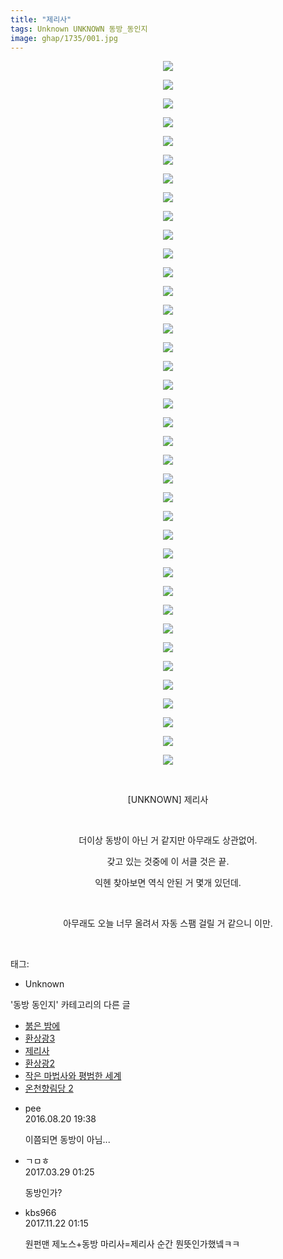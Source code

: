 ```yaml
---
title: "제리사"
tags: Unknown UNKNOWN 동방_동인지
image: ghap/1735/001.jpg
---
```

<div class="article">
<p style="text-align: center; clear: none; float: none;"><img src="{{ site.nasurl }}/ghap/1735/001.jpg"/></p>
<p style="text-align: center; clear: none; float: none;"><img src="{{ site.nasurl }}/ghap/1735/002.jpg"/></p>
<p style="text-align: center; clear: none; float: none;"><img src="{{ site.nasurl }}/ghap/1735/003.jpg"/></p>
<p style="text-align: center; clear: none; float: none;"><img src="{{ site.nasurl }}/ghap/1735/004.jpg"/></p>
<p style="text-align: center; clear: none; float: none;"><img src="{{ site.nasurl }}/ghap/1735/005.jpg"/></p>
<p style="text-align: center; clear: none; float: none;"><img src="{{ site.nasurl }}/ghap/1735/006.jpg"/></p>
<p style="text-align: center; clear: none; float: none;"><img src="{{ site.nasurl }}/ghap/1735/007.jpg"/></p>
<p style="text-align: center; clear: none; float: none;"><img src="{{ site.nasurl }}/ghap/1735/008.jpg"/></p>
<p style="text-align: center; clear: none; float: none;"><img src="{{ site.nasurl }}/ghap/1735/009.jpg"/></p>
<p style="text-align: center; clear: none; float: none;"><img src="{{ site.nasurl }}/ghap/1735/010.jpg"/></p>
<p style="text-align: center; clear: none; float: none;"><img src="{{ site.nasurl }}/ghap/1735/011.jpg"/></p>
<p style="text-align: center; clear: none; float: none;"><img src="{{ site.nasurl }}/ghap/1735/012.jpg"/></p>
<p style="text-align: center; clear: none; float: none;"><img src="{{ site.nasurl }}/ghap/1735/013.jpg"/></p>
<p style="text-align: center; clear: none; float: none;"><img src="{{ site.nasurl }}/ghap/1735/014.jpg"/></p>
<p style="text-align: center; clear: none; float: none;"><img src="{{ site.nasurl }}/ghap/1735/015.jpg"/></p>
<p style="text-align: center; clear: none; float: none;"><img src="{{ site.nasurl }}/ghap/1735/016.jpg"/></p>
<p style="text-align: center; clear: none; float: none;"><img src="{{ site.nasurl }}/ghap/1735/017.jpg"/></p>
<p style="text-align: center; clear: none; float: none;"><img src="{{ site.nasurl }}/ghap/1735/018.jpg"/></p>
<p style="text-align: center; clear: none; float: none;"><img src="{{ site.nasurl }}/ghap/1735/019.jpg"/></p>
<p style="text-align: center; clear: none; float: none;"><img src="{{ site.nasurl }}/ghap/1735/020.jpg"/></p>
<p style="text-align: center; clear: none; float: none;"><img src="{{ site.nasurl }}/ghap/1735/021.jpg"/></p>
<p style="text-align: center; clear: none; float: none;"><img src="{{ site.nasurl }}/ghap/1735/022.jpg"/></p>
<p style="text-align: center; clear: none; float: none;"><img src="{{ site.nasurl }}/ghap/1735/023.jpg"/></p>
<p style="text-align: center; clear: none; float: none;"><img src="{{ site.nasurl }}/ghap/1735/024.jpg"/></p>
<p style="text-align: center; clear: none; float: none;"><img src="{{ site.nasurl }}/ghap/1735/025.jpg"/></p>
<p style="text-align: center; clear: none; float: none;"><img src="{{ site.nasurl }}/ghap/1735/026.jpg"/></p>
<p style="text-align: center; clear: none; float: none;"><img src="{{ site.nasurl }}/ghap/1735/027.jpg"/></p>
<p style="text-align: center; clear: none; float: none;"><img src="{{ site.nasurl }}/ghap/1735/028.jpg"/></p>
<p style="text-align: center; clear: none; float: none;"><img src="{{ site.nasurl }}/ghap/1735/029.jpg"/></p>
<p style="text-align: center; clear: none; float: none;"><img src="{{ site.nasurl }}/ghap/1735/030.jpg"/></p>
<p style="text-align: center; clear: none; float: none;"><img src="{{ site.nasurl }}/ghap/1735/031.jpg"/></p>
<p style="text-align: center; clear: none; float: none;"><img src="{{ site.nasurl }}/ghap/1735/032.jpg"/></p>
<p style="text-align: center; clear: none; float: none;"><img src="{{ site.nasurl }}/ghap/1735/033.jpg"/></p>
<p style="text-align: center; clear: none; float: none;"><img src="{{ site.nasurl }}/ghap/1735/034.jpg"/></p>
<p style="text-align: center; clear: none; float: none;"><img src="{{ site.nasurl }}/ghap/1735/035.jpg"/></p>
<p style="text-align: center; clear: none; float: none;"><img src="{{ site.nasurl }}/ghap/1735/036.jpg"/></p>
<p style="text-align: center; clear: none; float: none;"><img src="{{ site.nasurl }}/ghap/1735/037.jpg"/></p>
<p style="text-align: center; clear: none; float: none;"><img src="{{ site.nasurl }}/ghap/1735/038.jpg"/></p>
<p style="text-align: center; clear: none; float: none;"><br/></p>
<p style="text-align: center; clear: none; float: none;">[UNKNOWN] 제리사</p>
<p style="text-align: center; clear: none; float: none;"><br/></p>
<p style="text-align: center; clear: none; float: none;">더이상 동방이 아닌 거 같지만 아무래도 상관없어.</p>
<p style="text-align: center; clear: none; float: none;">갖고 있는 것중에 이 서클 것은 끝.</p>
<p style="text-align: center; clear: none; float: none;">익헨 찾아보면 역식 안된 거 몇개 있던데.</p>
<p style="text-align: center; clear: none; float: none;"><br/></p>
<p style="text-align: center; clear: none; float: none;">아무래도 오늘 너무 올려서 자동 스팸 걸릴 거 같으니 이만.</p>
<p><br/></p>
</div><div class="tagTrail">
<p>태그: </p>
<ul>
<li>Unknown</li>
</ul>
</div><div class="another">
<p>'동방 동인지' 카테고리의 다른 글</p>
<ul>
<li><a href="/2016-08-21-ghap_1738">붉은 밤에</a></li>
<li><a href="/2016-08-20-ghap_1736">환상광3</a></li>
<li><a href="/2016-08-20-ghap_1735">제리사</a></li>
<li><a href="/2016-08-20-ghap_1734">환상광2</a></li>
<li><a href="/2016-08-20-ghap_1731">작은 마법사와 평범한 세계</a></li>
<li><a href="/2016-08-20-ghap_1730">온천향림당 2</a></li>
</ul>
</div><div class="cb_module cb_fluid">
<div class="cb_wrt cb_profile">
<div class="comment">
<ul>
<li class="cb_thumb_off" id="comment14786250">
<div class="cb_comment_area">
<div class="cb_info_area">
<div class="cb_section">
<span class="cb_nick_name">pee</span>
</div>
<div class="cb_section">
<span class="cb_date">2016.08.20 19:38 </span>
</div>
</div>
<div class="cb_dsc_comment">
<p class="cb_dsc">
											이쯤되면 동방이 아님...
										</p>
</div>
</div></li>
<li class="cb_thumb_off" id="comment14951995">
<div class="cb_comment_area">
<div class="cb_info_area">
<div class="cb_section">
<span class="cb_nick_name">ㄱㅁㅎ</span>
</div>
<div class="cb_section">
<span class="cb_date">2017.03.29 01:25 </span>
</div>
</div>
<div class="cb_dsc_comment">
<p class="cb_dsc">
											동방인가?
										</p>
</div>
</div></li>
<li class="cb_thumb_off" id="comment15134739">
<div class="cb_comment_area">
<div class="cb_info_area">
<div class="cb_section">
<span class="cb_nick_name">kbs966</span>
</div>
<div class="cb_section">
<span class="cb_date">2017.11.22 01:15 </span>
</div>
</div>
<div class="cb_dsc_comment">
<p class="cb_dsc">
											원펀맨 제노스+동방 마리사=제리사 순간 뭔뜻인가했넼ㅋㅋ
										</p>
</div>
</div></li>
</ul>
</div>
</div><!-- commentList close -->
</div>